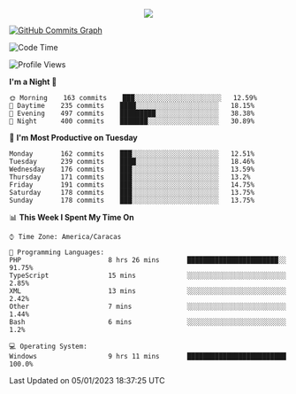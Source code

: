 <p align="center">
  <a href="http://www.github.com/thevacs">
    <img src="https://github-readme-streak-stats.herokuapp.com/?user=thevacs&stroke=ffffff&background=1c1917&ring=0891b2&fire=0891b2&currStreakNum=ffffff&currStreakLabel=0891b2&sideNums=ffffff&sideLabels=ffffff&dates=ffffff&hide_border=true" />
  </a>
  
  <a href="http://www.github.com/thevacs"><img src="https://github-readme-activity-graph.cyclic.app/graph?username=thevacs&bg_color=000000&color=ffffff&line=ff0000&point=ebebeb&area=true&hide_border=true" alt="GitHub Commits Graph" /></a>
  
</p>

<!--START_SECTION:waka-->
![Code Time](http://img.shields.io/badge/Code%20Time-999%20hrs%2043%20mins-blue)

![Profile Views](http://img.shields.io/badge/Profile%20Views-0-blue)

**I'm a Night 🦉** 

```text
🌞 Morning    163 commits    ███░░░░░░░░░░░░░░░░░░░░░░   12.59% 
🌆 Daytime    235 commits    ████░░░░░░░░░░░░░░░░░░░░░   18.15% 
🌃 Evening    497 commits    █████████░░░░░░░░░░░░░░░░   38.38% 
🌙 Night      400 commits    ███████░░░░░░░░░░░░░░░░░░   30.89%

```
📅 **I'm Most Productive on Tuesday** 

```text
Monday       162 commits    ███░░░░░░░░░░░░░░░░░░░░░░   12.51% 
Tuesday      239 commits    ████░░░░░░░░░░░░░░░░░░░░░   18.46% 
Wednesday    176 commits    ███░░░░░░░░░░░░░░░░░░░░░░   13.59% 
Thursday     171 commits    ███░░░░░░░░░░░░░░░░░░░░░░   13.2% 
Friday       191 commits    ███░░░░░░░░░░░░░░░░░░░░░░   14.75% 
Saturday     178 commits    ███░░░░░░░░░░░░░░░░░░░░░░   13.75% 
Sunday       178 commits    ███░░░░░░░░░░░░░░░░░░░░░░   13.75%

```


📊 **This Week I Spent My Time On** 

```text
⌚︎ Time Zone: America/Caracas

💬 Programming Languages: 
PHP                      8 hrs 26 mins       ███████████████████████░░   91.75% 
TypeScript               15 mins             ░░░░░░░░░░░░░░░░░░░░░░░░░   2.85% 
XML                      13 mins             ░░░░░░░░░░░░░░░░░░░░░░░░░   2.42% 
Other                    7 mins              ░░░░░░░░░░░░░░░░░░░░░░░░░   1.44% 
Bash                     6 mins              ░░░░░░░░░░░░░░░░░░░░░░░░░   1.2%

💻 Operating System: 
Windows                  9 hrs 11 mins       █████████████████████████   100.0%

```


 Last Updated on 05/01/2023 18:37:25 UTC
<!--END_SECTION:waka-->

